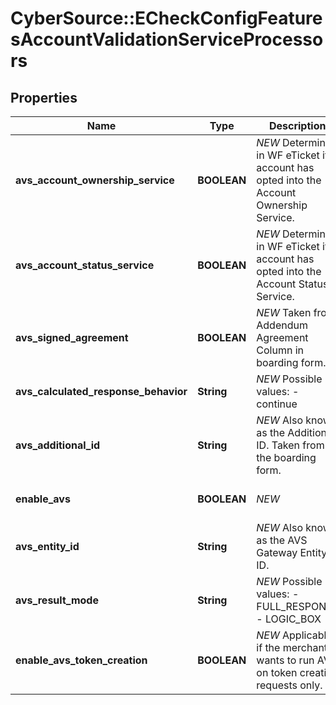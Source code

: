 # CyberSource::ECheckConfigFeaturesAccountValidationServiceProcessors

## Properties
Name | Type | Description | Notes
------------ | ------------- | ------------- | -------------
**avs_account_ownership_service** | **BOOLEAN** | *NEW* Determined in WF eTicket if account has opted into the Account Ownership Service. | [optional] 
**avs_account_status_service** | **BOOLEAN** | *NEW* Determined in WF eTicket if account has opted into the Account Status Service. | [optional] 
**avs_signed_agreement** | **BOOLEAN** | *NEW* Taken from Addendum Agreement Column in boarding form. | [optional] 
**avs_calculated_response_behavior** | **String** | *NEW*  Possible values: - continue | [optional] [default to &#39;continue&#39;]
**avs_additional_id** | **String** | *NEW* Also known as the Additional ID. Taken from the boarding form. | [optional] 
**enable_avs** | **BOOLEAN** | *NEW* | [optional] [default to true]
**avs_entity_id** | **String** | *NEW* Also known as the AVS Gateway Entity ID. | [optional] 
**avs_result_mode** | **String** | *NEW*  Possible values: - FULL_RESPONSE - LOGIC_BOX | [optional] 
**enable_avs_token_creation** | **BOOLEAN** | *NEW* Applicable if the merchant wants to run AVS on token creation requests only. | [optional] [default to false]



